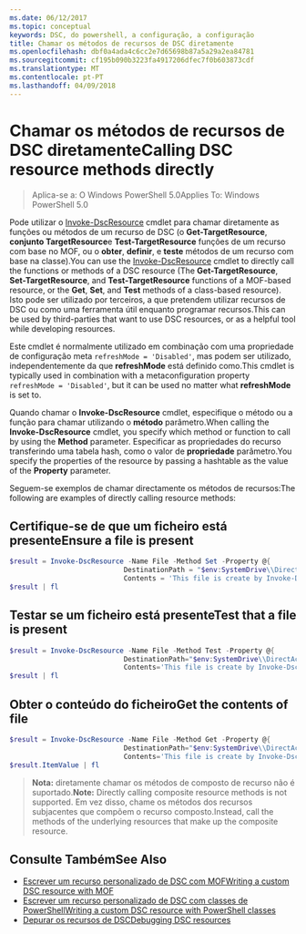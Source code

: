 ```yaml
---
ms.date: 06/12/2017
ms.topic: conceptual
keywords: DSC, do powershell, a configuração, a configuração
title: Chamar os métodos de recursos de DSC diretamente
ms.openlocfilehash: dbf0a4ada4c6cc2e7d65698b87a5a29a2ea84781
ms.sourcegitcommit: cf195b090b3223fa4917206dfec7f0b603873cdf
ms.translationtype: MT
ms.contentlocale: pt-PT
ms.lasthandoff: 04/09/2018
---
```

# <a name="calling-dsc-resource-methods-directly"></a><span data-ttu-id="f41a9-103">Chamar os métodos de recursos de DSC diretamente</span><span class="sxs-lookup"><span data-stu-id="f41a9-103">Calling DSC resource methods directly</span></span>

><span data-ttu-id="f41a9-104">Aplica-se a: O Windows PowerShell 5.0</span><span class="sxs-lookup"><span data-stu-id="f41a9-104">Applies To: Windows PowerShell 5.0</span></span>

<span data-ttu-id="f41a9-105">Pode utilizar o [Invoke-DscResource](https://technet.microsoft.com/library/mt517869.aspx) cmdlet para chamar diretamente as funções ou métodos de um recurso de DSC (o **Get-TargetResource**, **conjunto TargetResource**e  **Test-TargetResource** funções de um recurso com base no MOF, ou o **obter**, **definir**, e **teste** métodos de um recurso com base na classe).</span><span class="sxs-lookup"><span data-stu-id="f41a9-105">You can use the [Invoke-DscResource](https://technet.microsoft.com/library/mt517869.aspx) cmdlet to directly call the functions or methods of a DSC resource (The **Get-TargetResource**, **Set-TargetResource**, and **Test-TargetResource** functions of a MOF-based resource, or the **Get**, **Set**, and **Test** methods of a class-based resource).</span></span>
<span data-ttu-id="f41a9-106">Isto pode ser utilizado por terceiros, a que pretendem utilizar recursos de DSC ou como uma ferramenta útil enquanto programar recursos.</span><span class="sxs-lookup"><span data-stu-id="f41a9-106">This can be used by third-parties that want to use DSC resources, or as a helpful tool while developing resources.</span></span>

<span data-ttu-id="f41a9-107">Este cmdlet é normalmente utilizado em combinação com uma propriedade de configuração meta `refreshMode = 'Disabled'`, mas podem ser utilizado, independentemente da que **refreshMode** está definido como.</span><span class="sxs-lookup"><span data-stu-id="f41a9-107">This cmdlet is typically used in combination with a metaconfiguration property `refreshMode = 'Disabled'`, but it can be used no matter what **refreshMode** is set to.</span></span>

<span data-ttu-id="f41a9-108">Quando chamar o **Invoke-DscResource** cmdlet, especifique o método ou a função para chamar utilizando o **método** parâmetro.</span><span class="sxs-lookup"><span data-stu-id="f41a9-108">When calling the **Invoke-DscResource** cmdlet, you specify which method or function to call by using the **Method** parameter.</span></span> <span data-ttu-id="f41a9-109">Especificar as propriedades do recurso transferindo uma tabela hash, como o valor de **propriedade** parâmetro.</span><span class="sxs-lookup"><span data-stu-id="f41a9-109">You specify the properties of the resource by passing a hashtable as the value of the **Property** parameter.</span></span>

<span data-ttu-id="f41a9-110">Seguem-se exemplos de chamar directamente os métodos de recursos:</span><span class="sxs-lookup"><span data-stu-id="f41a9-110">The following are examples of directly calling resource methods:</span></span>

## <a name="ensure-a-file-is-present"></a><span data-ttu-id="f41a9-111">Certifique-se de que um ficheiro está presente</span><span class="sxs-lookup"><span data-stu-id="f41a9-111">Ensure a file is present</span></span>

```powershell
$result = Invoke-DscResource -Name File -Method Set -Property @{
                            DestinationPath = "$env:SystemDrive\\DirectAccess.txt";
                            Contents = 'This file is create by Invoke-DscResource'} -Verbose
$result | fl
```

## <a name="test-that-a-file-is-present"></a><span data-ttu-id="f41a9-112">Testar se um ficheiro está presente</span><span class="sxs-lookup"><span data-stu-id="f41a9-112">Test that a file is present</span></span>

```powershell
$result = Invoke-DscResource -Name File -Method Test -Property @{
                            DestinationPath="$env:SystemDrive\\DirectAccess.txt";
                            Contents='This file is create by Invoke-DscResource'} -Verbose
$result | fl
```

## <a name="get-the-contents-of-file"></a><span data-ttu-id="f41a9-113">Obter o conteúdo do ficheiro</span><span class="sxs-lookup"><span data-stu-id="f41a9-113">Get the contents of file</span></span>

```powershell
$result = Invoke-DscResource -Name File -Method Get -Property @{
                            DestinationPath="$env:SystemDrive\\DirectAccess.txt";
                            Contents='This file is create by Invoke-DscResource'} -Verbose
$result.ItemValue | fl
```

><span data-ttu-id="f41a9-114">**Nota:** diretamente chamar os métodos de composto de recurso não é suportado.</span><span class="sxs-lookup"><span data-stu-id="f41a9-114">**Note:** Directly calling composite resource methods is not supported.</span></span> <span data-ttu-id="f41a9-115">Em vez disso, chame os métodos dos recursos subjacentes que compõem o recurso composto.</span><span class="sxs-lookup"><span data-stu-id="f41a9-115">Instead, call the methods of the underlying resources that make up the composite resource.</span></span>

## <a name="see-also"></a><span data-ttu-id="f41a9-116">Consulte Também</span><span class="sxs-lookup"><span data-stu-id="f41a9-116">See Also</span></span>
- [<span data-ttu-id="f41a9-117">Escrever um recurso personalizado de DSC com MOF</span><span class="sxs-lookup"><span data-stu-id="f41a9-117">Writing a custom DSC resource with MOF</span></span>](authoringResourceMOF.md)
- [<span data-ttu-id="f41a9-118">Escrever um recurso personalizado de DSC com classes de PowerShell</span><span class="sxs-lookup"><span data-stu-id="f41a9-118">Writing a custom DSC resource with PowerShell classes</span></span>](authoringResourceClass.md)
- [<span data-ttu-id="f41a9-119">Depurar os recursos de DSC</span><span class="sxs-lookup"><span data-stu-id="f41a9-119">Debugging DSC resources</span></span>](debugResource.md)